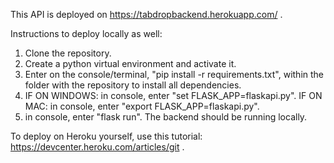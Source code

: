 This API is deployed on https://tabdropbackend.herokuapp.com/ .

Instructions to deploy locally as well:

1. Clone the repository.
2. Create a python virtual environment and activate it.
3. Enter on the console/terminal, "pip install -r requirements.txt", within the folder with the repository to install all dependencies.
4. IF ON WINDOWS: in console, enter "set FLASK_APP=flaskapi.py".
	IF ON MAC: in console, enter "export FLASK_APP=flaskapi.py".
5. in console, enter "flask run". The backend should be running locally.

To deploy on Heroku yourself, use this tutorial: https://devcenter.heroku.com/articles/git .
